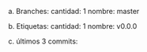 a.  Branches:
        cantidad: 1
        nombre: master

b.  Etiquetas:
        cantidad: 1 
        nombre: v0.0.0

c. últimos 3 commits:
